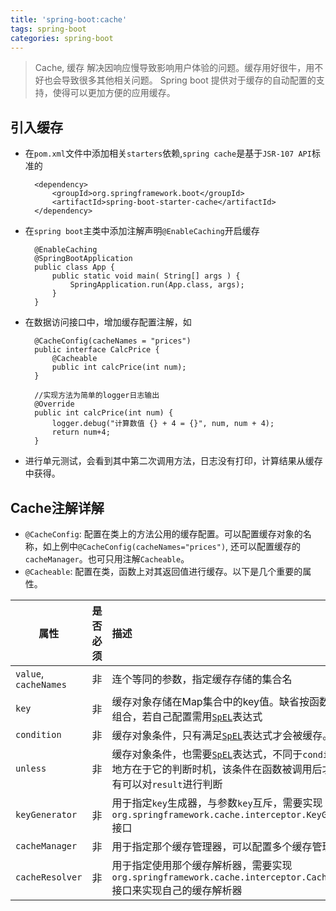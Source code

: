 ```yaml
---
title: 'spring-boot:cache'
tags: spring-boot
categories: spring-boot
---
```

>Cache, 缓存 解决因响应慢导致影响用户体验的问题。缓存用好很牛，用不好也会导致很多其他相关问题。
Spring boot 提供对于缓存的自动配置的支持，使得可以更加方便的应用缓存。


## 引入缓存

- 在`pom.xml`文件中添加相关`starters`依赖,`spring cache`是基于`JSR-107 API`标准的

        <dependency>
            <groupId>org.springframework.boot</groupId>
            <artifactId>spring-boot-starter-cache</artifactId>
        </dependency>

- 在`spring boot`主类中添加注解声明`@EnableCaching`开启缓存

        @EnableCaching
        @SpringBootApplication
        public class App {
            public static void main( String[] args ) {
                SpringApplication.run(App.class, args);
            }
        }

- 在数据访问接口中，增加缓存配置注解，如

        @CacheConfig(cacheNames = "prices")
        public interface CalcPrice {
            @Cacheable
            public int calcPrice(int num);
        }

        //实现方法为简单的logger日志输出
        @Override
        public int calcPrice(int num) {
            logger.debug("计算数值 {} + 4 = {}", num, num + 4);
            return num+4;
        }
- 进行单元测试，会看到其中第二次调用方法，日志没有打印，计算结果从缓存中获得。





## Cache注解详解

- `@CacheConfig`: 配置在类上的方法公用的缓存配置。可以配置缓存对象的名称，如上例中`@CacheConfig(cacheNames="prices")`, 还可以配置缓存的`cacheManager`。也可只用注解`Cacheable`。
- `@Cacheable`: 配置在类，函数上对其返回值进行缓存。以下是几个重要的属性。

属性 | 是否必须 | 描述
--- | :---: | :---
`value`, `cacheNames` | 非 | 连个等同的参数，指定缓存存储的集合名
`key` | 非 | 缓存对象存储在Map集合中的key值。缺省按函数所有参数组合，若自己配置需用[`SpEL`][]表达式
`condition` | 非 | 缓存对象条件，只有满足[`SpEL`][]表达式才会被缓存。
`unless` | 非 | 缓存对象条件，也需要[`SpEL`][]表达式，不同于`condition`参数地方在于它的判断时机，该条件在函数被调用后才判断，所有可以对`result`进行判断
`keyGenerator` | 非 | 用于指定`key`生成器，与参数`key`互斥，需要实现`org.springframework.cache.interceptor.KeyGenerator`接口
`cacheManager` | 非 | 用于指定那个缓存管理器，可以配置多个缓存管理器
`cacheResolver` | 非 | 用于指定使用那个缓存解析器，需要实现`org.springframework.cache.interceptor.CacheResolver`接口来实现自己的缓存解析器

[`SpEl`]:http://docs.spring.io/spring/docs/current/spring-framework-reference/html/cache.html#cache-spel-context